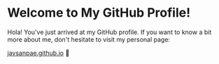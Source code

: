 # Welcome to My GitHub Profile!

Hola! You've just arrived at my GitHub profile. If you want to know a bit more about me, don't hesitate to visit my personal page:

[javsanpae.github.io](https://javsanpae.github.io) 👀
